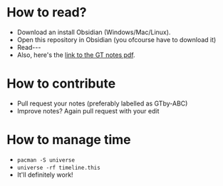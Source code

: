# How to read?
- Download an install Obsidian (Windows/Mac/Linux).
- Open this repository in Obsidian (you ofcourse have to download it)
- Read---
- Also, here's the [link to the GT notes pdf](https://github.com/Anindya-Prithvi/ObsidianNotes/blob/main/GT/GT%20lecture%20notes.pdf).

# How to contribute
- Pull request your notes (preferably labelled as GTby-ABC)
- Improve notes? Again pull request with your edit

# How to manage time
- `pacman -S universe`
- `universe -rf timeline.this`
- It'll definitely work!